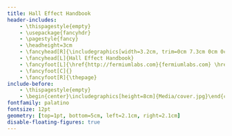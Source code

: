 ```yaml
---
title: Hall Effect Handbook
header-includes:
    - \thispagestyle{empty} 
    - \usepackage{fancyhdr}
    - \pagestyle{fancy}
    - \headheight=3cm
    - \fancyhead[R]{\includegraphics[width=3.2cm, trim=0cm 7.3cm 0cm 0cm]{Media/logo.eps}} 
    - \fancyhead[L]{Hall Effect Handbook}
    - \fancyfoot[L]{\href{http://fermiumlabs.com}{fermiumlabs.com} \href{http://labtrek.it}{labtrek.it} }
    - \fancyfoot[C]{}
    - \fancyfoot[R]{\thepage}
include-before:
    - \thispagestyle{empty}
    - \begin{center}\includegraphics[height=8cm]{Media/cover.jpg}\end{center}
fontfamily: palatino
fontsize: 12pt
geometry: [top=1pt, bottom=5cm, left=2.1cm, right=2.1cm]
disable-floating-figures: true
---
```


<!--
Copyright (C)  2016  Labtrek & Fermium LABS.
Permission is granted to copy, distribute and/or modify this document
under the terms of the GNU Free Documentation License, Version 1.3
or any later version published by the Free Software Foundation;
with the Invariant Sections being "Authorship", no Front-Cover Texts, and no Back-Cover Texts.
A copy of the license is included in the section entitled "GNU
Free Documentation License".
-->
